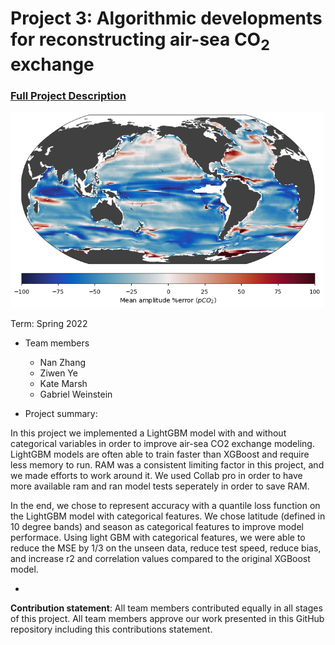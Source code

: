 # Project 3: Algorithmic developments for reconstructing air-sea CO$_2$ exchange

### [Full Project Description](doc/project3_desc.md)

<img src="figs/title.png" alt="General Lake Model" width="500"/>

Term: Spring 2022

+ Team members
	+ Nan Zhang
	+ Ziwen Ye
	+ Kate Marsh
	+ Gabriel Weinstein


+ Project summary: 

In this project we implemented a LightGBM model with and without categorical variables in order to improve air-sea CO2 exchange modeling. LightGBM models are often able to train faster than XGBoost and require less memory to run. RAM was a consistent limiting factor in this project, and we made efforts to work around it. We used Collab pro in order to have more available ram and ran model tests seperately in order to save RAM.

In the end, we chose to represent accuracy with a quantile loss function on the LightGBM model with categorical features. We chose latitude (defined in 10 degree bands) and season as categorical features to improve model performace. Using light GBM with categorical features, we were able to reduce the MSE by 1/3 on the unseen data, reduce test speed, reduce bias, and increase r2 and correlation values compared to the original XGBoost model.

+ 	
**Contribution statement**: All team members contributed equally in all stages of this project. All team members approve our work presented in this GitHub repository including this contributions statement. 
